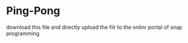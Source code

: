 # Ping-Pong

download this file and directly upload the filr to the onlinr portal of snap programming
